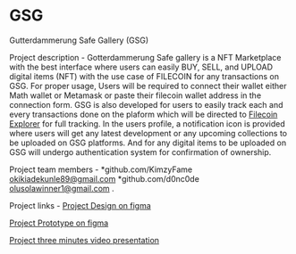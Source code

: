 # GSG
Gutterdammerung Safe Gallery (GSG)

Project description - 
Gotterdammerung Safe gallery is a NFT Marketplace with the best interface where users can easily BUY, SELL, and UPLOAD digital items (NFT) with the use case of FILECOIN for any transactions on GSG.
For proper usage, Users will be required to connect their wallet either Math wallet or Metamask or paste their filecoin wallet address in the connection form.
GSG is also developed for users to easily track each and every transactions done on the plaform which will be directed to [Filecoin Explorer](https://filfox.info/en)  for full tracking.
In the users profile, a notification icon is provided where users will get any latest development or any upcoming collections to be uploaded on GSG platforms.
And for any digital items to be uploaded on GSG will undergo authentication system for confirmation of ownership.

Project team members - *github.com/KimzyFame okikiadekunle89@gmail.com *github.com/d0nc0de olusolawinner1@gmail.com .


Project links - [Project Design on figma](https://www.figma.com/file/fMwZMXn6UkNjZhv7GHJ1rz/MARKETPLACE)

[Project Prototype on figma](https://www.figma.com/proto/fMwZMXn6UkNjZhv7GHJ1rz/MARKETPLACE?node-id=0%3A1&fuid=1087454672063604446)

[Project three minutes video presentation](https://www.dropbox.com/s/0eigx2ma2g76uk9/InShot_20220715_112102087.mp4?dl=0)
